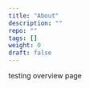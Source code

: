 ```yaml
---
title: "About"
description: ""
repo: ""
tags: []
weight: 0
draft: false
---
```


testing overview page